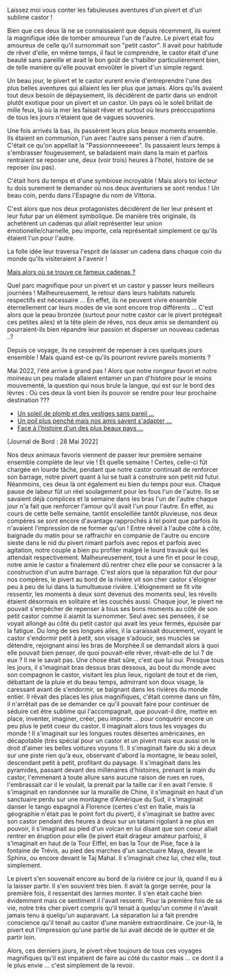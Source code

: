 Laissez moi vous conter les fabuleuses aventures d'un pivert et d'un sublime castor !

Bien que ces deux là ne se connaissaient que depuis récemment, ils eurent la magnifique idée de tomber amoureux l'un
de l'autre. Le pivert était fou amoureux de celle qu'il surnommait son "petit castor". Il avait pour habitude de 
rêver d'elle, en même temps, il faut le comprendre, le castor était d'une beauté sans pareille et avait le bon goût
de s'habiller particulièrement bien, de telle manière qu'elle pouvait envoûter le pivert d'un simple regard.

Un beau jour, le pivert et le castor eurent envie d'entreprendre l'une des plus belles aventures qui allaient les 
lier plus que jamais. Alors qu'ils avaient tout deux besoin de dépaysement, ils décidèrent de partir dans un endroit
plutôt exotique pour un pivert et un castor. Un pays où le soleil brillait de mille feux, là où la mer les faisait
rêver et surtout où leurs préoccupations de tous les jours n'étaient que de vagues souvenirs.

Une fois arrivés là bas, ils passèrent leurs plus beaux moments ensemble. Ils étaient en communion, l'un avec
l'autre sans penser à rien d'autre. C'était ce qu'on appellait la "Passionnneeeeee". Ils passaient leurs temps à
s'embrasser fougeusement, se baladaient main dans la main et parfois rentraient se reposer une, deux (voir trois)
heures à l'hotel, histoire de se reposer (ou pas).

C'était hors du temps et d'une symbiose incroyable ! Mais alors toi lecteur tu dois surement te demander où 
nos deux aventuriers se sont rendus ! Un beau coin, perdu dans l'Espagne du nom de Vittoria.

C'est alors que nos deux protagonistes décidèrent de lier leur présent et leur futur par un élément symbolique. De manière très originale, ils achetèrent un cadenas qui allait représenter leur union émotionelle/charnelle, peu importe, cela représentait simplement ce qu'ils étaient l'un pour l'autre. 

La folle idée leur traversa l'esprit de laisser un cadena dans chaque coin du monde qu'ils visiteraient à l'avenir ! 

[Mais alors où se trouve ce fameux cadenas ?](https://earth.google.com/web/search/42%c2%b050%2739%27%27N+2%c2%b040%2732%27%27W/@42.8441667,-2.6755556,528.52593762a,749.88611897d,35y,0h,45t,0r/data=ClwaMhIsGaVviKcNbEVAIYoJxbGJZwXAKhg0MsKwNTAnMzknJ04gMsKwNDAnMzInJ1cYAiABIiYKJAmkutX2iL0zQBGiutX2iL0zwBlZvGMm7GMfQCHj-bTXykhXwCgC)

Quel parc magnifique pour un pivert et un castor y passer leurs meilleurs journées ! Malheureusement, le retour dans leurs habitats naturels respectifs est nécessaire ... En effet, ils ne peuvent vivre ensemble éternellement car leurs modes de vie sont encore trop différents ... C'est alors que la peau bronzée (surtout pour notre castor car le pivert protégeait ces petites ailes) et la tête plein de rêves, nos deux amis se demandent où pourraient-ils bien répandre leur passion et disperser un nouveau cadenas ..?

Depuis ce voyage, ils ne cessèrent de repenser à ces quelques jours ensemble ! Mais quand est-ce qu'ils pourront revivre pareils moments ? 

Mai 2022, l'été arrive à grand pas ! Alors que notre rongeur favori et notre moineau un peu malade allaient entamer un pan d'histoire pour le moins mouvementé, la question qui nous brule la langue, qui est sur le bord des lèvres : Où ces deux là vont bien ils pouvoir se rendre pour leur prochaine destination ???

- [Un soleil de plomb et des vestiges sans pareil ...](https://earth.google.com/web/search/Ghiz%c3%a9e/@29.9772962,31.1324955,64.28935052a,900.52414138d,35y,0h,45t,0r/data=CnIaSBJCCiUweDE0NTg0ZjdkZTIzOWJiY2Q6MHhjYTc0NzQzNTVhNmUzNjhiGUyBcRUw-j1AIf5dnznrIT9AKgdHaGl6w6llGAIgASImCiQJdqFapmduRUAR5a1MzqFrRUAZ0OBNemo0BcAhpgtDmhd4BcAoAg)
- [Un poil plus penché mais nos amis savent s'adapter ...](https://earth.google.com/web/search/tour+de+pise/@43.722952,10.396597,32.22407251a,738.16875914d,35y,0h,45t,0r/data=CncaTRJHCiUweDEyZDU5MWE2YzQ0ZTg4Y2Q6MHgzMmVjYTliMWQ1NTRmYzAzGfVJ7rCJ3EVAIShiEcMOyyRAKgx0b3VyIGRlIHBpc2UYAiABIiYKJAnqiuTsqLlHQBFn2-KKLjdEQBn0HaSJDWk0QCFE-vDvdtcBwCgC)
- [Face à l'histoire d'un des plus beaux pays ...](https://earth.google.com/web/search/Acropolis,+Dionysiou+Areopagitou,+Athina+105+58,+Gr%c3%a8ce/@37.9696365,23.7268983,88.48305093a,811.77629663d,35y,0h,45t,0r/data=CqIBGngScgolMHgxNGExYmQxOWU1ZjgwNDEzOjB4NjYyYWE1NDQ4ZTkxMWY0NBkDQYAMHfxCQCGbBMoBFro3QCo3QWNyb3BvbGlzLCBEaW9ueXNpb3UgQXJlb3BhZ2l0b3UsIEF0aGluYSAxMDUgNTgsIEdyw6hjZRgCIAEiJgokCbcuVtKn_kJAEYPJRJLB-0JAGZ7j6kTRuDdAIRuTN7oKsjdAKAI)


[Journal de Bord : 28 Mai 2022]

Nos deux animaux favoris viennent de passer leur première semaine ensemble complète de leur vie ! Et quelle semaine ! Certes, celle-ci fût chargée en lourde tâche, pendant que notre castor continuait de renforcer son barrage, notre pivert quant à lui se tuait à construire son petit nid futur. Néanmoins, ces deux là ont également eu bien du temps pour eux. Chaque pause de labeur fût un réel soulagement pour les fous l'un de l'autre. Ils se savaient déjà complices et la semaine dans les bras l'un de l'autre chaque jour n'a fait que renforcer l'amour qu'il avait l'un pour l'autre. En effet, au cours de cette belle semaine, tantôt ensoleillée tantôt pluvieuse, nos deux compères se sont encore d'avantage rapprochés à tel point que parfois ils n'avaient l'impression de ne former qu'un ! Entre réveil à l'aube côte à côte, baignade du matin pour se raffraichir en companie de l'autre ou encore sieste dans le nid du pivert rimant parfois avec repos et parfois avec agitation, notre couple a bien pu profiter malgré le lourd travauk qui les attendait respectivement. Malheureusement, tout a une fin et pour le coup, notre amie le castor a finalement dû rentrer chez elle pour se consacrer à la construction d'un autre barrage. C'est alors que la séparation fût dur pour nos compères, le pivert au bord de la rivière vit son cher castor s'éloigner peu à peu de lui dans la tumultueuse rivière. L'éloignement se fit vite ressentir, les moments à deux sont devenus des moments seul, les réveils étaient désormais en solitaire et les couchés aussi. Chaque jour, le pivert ne pouvait s'empêcher de repenser à tous ses bons moments au côté de son petit castor comme il aiamit la surnommer. Seul avec ses pensées, il se voyait allongé au côté du petit castor qui avait les yeux fermés, épuisée par la fatigue. Du long de ses longues ailes, il la caraissait doucement, voyant le castor s'endormir petit à petit, son visage s'adoucir, ses muscles se détendre, rejoignant ainsi les bras de Morphée.Il se demandait alors à quoi elle pouvait bien penser, de quoi pouvait-elle rêver, rêvait-elle de lui ? de eux ? Il ne le savait pas. Une chose était sûre, c'est que lui oui. Presque tous les jours, il s'imaginait bras dessus bras dessous, au bout du monde avec son compagnon le castor, visitant les plus lieux, rigolant de tout et de rien, débattant de la pluie et du beau temps, admirrant son doux visage, la caressant avant de s'endormir, se baignant dans les rivières du monde entier. Il rêvait des places les plus magnifiques, c'était comme dans un film, il n'arrêtait pas de se demander ce qu'il pouvait faire pour continuer de séduire cet être sublime qui l'accompagnait, que pouvait-il dire, mettre en place, inventer, imaginer, créer, peu importe ... pour conquérir encore un peu plus le petit coeur du castor. Il imaginait alors tous les voyages du monde !  Il s'imaginait sur les longues routes désertes américaines, en décapotable (très spécial pour un castor et un pivert mais eux aussi on le droit d'aimer les belles voitures voyons !). Il s'imaginait faire du ski à deux sur une piste rien qu'à eux, observant d'abord la montagne, le beau soleil, descendant petit à petit, profitant du paysage. Il s'imaginait dans les pyramides, passant devant des millénaires d'histoires, prenant la main du castor, l'emmenant à toute allure sans aucune raison de rues en rues, l'embrassait car il le voulait, la prenait par la taille car il en avait l'envie. Il s'imaginait en randonnée sur la muraille de Chine, il s'imaginait en haut d'un sanctuaire perdu sur une montagne d'Amérique du Sud, il s'imaginait danser le tango espagnol à Florence (certes c'est en Italie, mais la géographie n'était pas le point fort du pivert), il s'imaginait se battre avec son castor pendant des heures à deux sur un tatami rigolant à ne plus en pouvoir, il s'imaginait au pied d'un volcan en lui disant que son coeur allait rentrer en éruption pour elle (le pivert était drageur amateur parfois), il s'imaginait en haut de  la Tour Eiffel, en bas la Tour de Pise, face à la fontaine de Trévis, au pied des marches d'un sanctuaire Maya,
devant le Sphinx, ou encore devant le Taj Mahal. Il s'imaginait chez lui, chez elle, tout simplement. 

Le pivert s'en souvenait encore au bord de la rivière ce jour là, quand il eu à la laisser partir. Il s'en souvient très bien. Il avait la gorge serrée, pour la première fois, il ressentait des larmes monter. Il s'en était caché bien évidemment mais ce sentiment il l'avait ressenti. Pour la première fois de sa vie,
notre très cher pivert compris qu'il tenait à quelqu'un comme il n'avait jamais tenu à quelqu'un auparavant. La séparation lui a fait prendre conscience qu'il tenait au castor d'une manière extraordinaire. Ce jour-là, le pivert eut l'impression qu'une partie de lui avait décidé de le quitter et de partir loin.

Alors, ces derniers jours, le pivert rêve toujours de tous ces voyages magnifiques qu'il est impatient de faire
au côté du castor mais ... ce dont il a le plus envie ... c'est simplement de la revoir.
